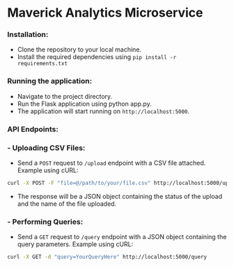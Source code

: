 # Maverick Analytics Microservice
### Installation:

- Clone the repository to your local machine.
- Install the required dependencies using `pip install -r requirements.txt`

### Running the application:
- Navigate to the project directory.
- Run the Flask application using python app.py.
- The application will start running on `http://localhost:5000`.

### API Endpoints:
 ### - Uploading CSV Files:
- Send a `POST` request to `/upload` endpoint with a CSV file attached.
Example using cURL:
```bash
curl -X POST -F "file=@/path/to/your/file.csv" http://localhost:5000/upload
```
- The response will be a JSON object containing the status of the upload and the name of the file uploaded.

###  - Performing Queries:
- Send a `GET` request to `/query` endpoint with a JSON object containing the query parameters.
Example using cURL:
```bash
curl -X GET -d "query=YourQueryHere" http://localhost:5000/query
```
